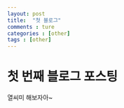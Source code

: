 ```yaml
---
layout: post
title:  "첫 블로그"
comments : ture
categories : [other]
tags : [other]
---
```



# 첫 번째 블로그 포스팅

열씨미 해보자아~

